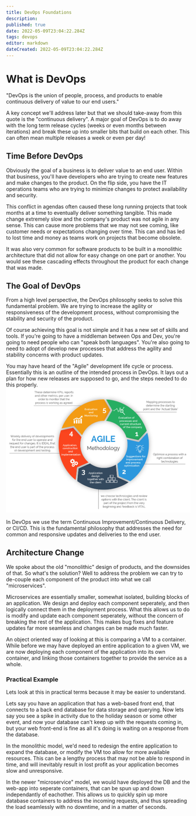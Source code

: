 ```yaml
---
title: DevOps Foundations
description: 
published: true
date: 2022-05-09T23:04:22.284Z
tags: devops
editor: markdown
dateCreated: 2022-05-09T23:04:22.284Z
---
```


# What is DevOps

"DevOps is the union of people, process, and products to enable continuous delivery of value to our end users."

A key concept we'll address later but that we should take-away from this quote is the "continuous delivery". A major goal of DevOps is to do away with the long term release cycles (weeks or even months between iterations) and break these up into smaller bits that build on each other. This can often mean multiple releases a week or even per day!

## Time Before DevOps

Obviously the goal of a business is to deliver value to an end user. Within that business, you'll have developers who are trying to create new features and make changes to the product. On the flip side, you have the IT operations teams who are trying to minimize changes to protect availability and security.

This conflict in agendas often caused these long running projects that took months at a time to eventually deliver something tangible. This made change extremely slow and the company's product was not agile in any sense. This can cause more problems that we may not see coming, like customer needs or expectations changing over time. This can and has led to lost time and money as teams work on projects that become obsolete.

It was also very common for software products to be built in a monolithic architecture that did not allow for easy change on one part or another. You would see these cascading effects throughout the product for each change that was made.

## The Goal of DevOps

From a high level perspective, the DevOps philosophy seeks to solve this fundamental problem. We are trying to increase the agility or responsiveness of the development process, without compromising the stability and security of the product.

Of course achieving this goal is not simple and it has a new set of skills and tools. If you're going to have a middleman between Ops and Dev, you're going to need people who can "speak both languages". You're also going to need to adopt of develop new processes that address the agility and stability concerns with product updates.

You may have heard of the "Agile" development life cycle or process. Essentially this is an outline of the intended process in DevOps. It lays out a plan for how new releases are supposed to go, and the steps needed to do this properly.
![agile_image.png](/agile_image.png)

In DevOps we use the term Continuous Improvement/Continuous Delivery, or CI/CD. This is the fundamental philosophy that addresses the need for common and responsive updates and deliveries to the end user.

## Architecture Change

We spoke about the old "monolithic" design of products, and the downsides of that. So what's the solution? Well to address the problem we can try to de-couple each component of the product into what we call "microservices".

Microservices are essentially smaller, somewhat isolated, building blocks of an application. We design and deploy each component seperately, and then logically connect them in the deployment process. What this allows us to do is modify and update each component seperately, without the concern of breaking the rest of the application. This makes bug fixes and feature updates far more seamless and changes can be made much faster.

An object oriented way of looking at this is comparing a VM to a container. While before we may have deployed an entire application to a given VM, we are now deploying each component of the application into its own container, and linking those containers together to provide the service as a whole.

### Practical Example

Lets look at this in practical terms because it may be easier to understand.

Lets say you have an application that has a web-based front end, that connects to a back end database for data storage and querying. Now lets say you see a spike in activity due to the holiday season or some other event, and now your database can't keep up with the requests coming in, but your web front-end is fine as all it's doing is waiting on a response from the database.

In the monolithic model, we'd need to redesign the entire application to expand the database, or modify the VM too allow for more available resources. This can be a lengthy process that may not be able to respond in time, and will inevitably result in lost profit as your application becomes slow and unresponsive.

In the newer "microservice" model, we would have deployed the DB and the web-app into seperate containers, that can be spun up and down independantly of eachother. This allows us to quickly spin up more database containers to address the incoming requests, and thus spreading the load seamlessly with no downtime, and in a matter of seconds.